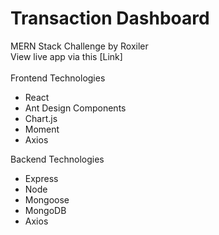 # Transaction Dashboard
MERN Stack Challenge by Roxiler
<br/>
View live app via this [Link]
<br/>
<br/>
Frontend Technologies
- React
- Ant Design Components
- Chart.js
- Moment
- Axios

Backend Technologies
- Express
- Node
- Mongoose
- MongoDB
- Axios
